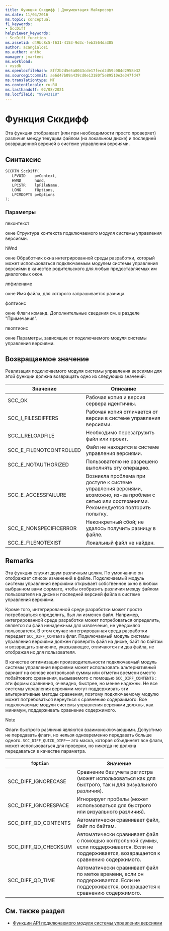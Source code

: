 ```yaml
---
title: Функция Сккдифф | Документация Майкрософт
ms.date: 11/04/2016
ms.topic: conceptual
f1_keywords:
- SccDiff
helpviewer_keywords:
- SccDiff function
ms.assetid: d49bc8c5-f631-4153-9d3c-feb3564da305
author: acangialosi
ms.author: anthc
manager: jmartens
ms.workload:
- vssdk
ms.openlocfilehash: 8ff2b2d5e5a0043cde17fecd2d59c084d2958e32
ms.sourcegitcommit: ae6d47b09a439cd0e13180f5e89510e3e347fd47
ms.translationtype: MT
ms.contentlocale: ru-RU
ms.lasthandoff: 02/08/2021
ms.locfileid: "99943118"
---
```

# <a name="sccdiff-function"></a>Функция Сккдифф
Эта функция отображает (или при необходимости просто проверяет) различия между текущим файлом (на локальном диске) и последней возвращенной версией в системе управления версиями.

## <a name="syntax"></a>Синтаксис

```cpp
SCCRTN SccDiff(
   LPVOID    pvContext,
   HWND      hWnd,
   LPCSTR    lpFileName,
   LONG      fOptions,
   LPCMDOPTS pvOptions
);
```

### <a name="parameters"></a>Параметры
 пвконтекст

окне Структура контекста подключаемого модуля системы управления версиями.

 hWnd

окне Обработчик окна интегрированной среды разработки, который может использоваться подключаемым модулем системы управления версиями в качестве родительского для любых предоставляемых им диалоговых окон.

 лпфиленаме

окне Имя файла, для которого запрашивается разница.

 фоптионс

окне Флаги команд. Дополнительные сведения см. в разделе "Примечания".

 пвоптионс

окне Параметры, зависящие от подключаемого модуля системы управления версиями.

## <a name="return-value"></a>Возвращаемое значение
 Реализация подключаемого модуля системы управления версиями для этой функции должна возвращать одно из следующих значений:

|Значение|Описание|
|-----------|-----------------|
|SCC_OK|Рабочая копия и версия сервера идентичны.|
|SCC_I_FILESDIFFERS|Рабочая копия отличается от версии в системе управления версиями.|
|SCC_I_RELOADFILE|Необходимо перезагрузить файл или проект.|
|SCC_E_FILENOTCONTROLLED|Файл не находится в системе управления версиями.|
|SCC_E_NOTAUTHORIZED|Пользователю не разрешено выполнять эту операцию.|
|SCC_E_ACCESSFAILURE|Возникла проблема при доступе к системе управления версиями, возможно, из-за проблем с сетью или состязаниями. Рекомендуется повторить попытку.|
|SCC_E_NONSPECIFICERROR|Неконкретный сбой; не удалось получить разницу в файле.|
|SCC_E_FILENOTEXIST|Локальный файл не найден.|

## <a name="remarks"></a>Remarks
 Эта функция служит двум различным целям. По умолчанию он отображает список изменений в файле. Подключаемый модуль системы управления версиями открывает собственное окно в любом выбранном вами формате, чтобы отобразить различия между файлом пользователя на диске и последней версией файла в системе управления версиями.

 Кроме того, интегрированной среде разработки может просто потребоваться определить, был ли изменен файл. Например, интегрированной среде разработки может потребоваться определить, является ли файл ненадежным для извлечения, не уведомляя пользователя. В этом случае интегрированная среда разработки передает `SCC_DIFF_CONTENTS` флаг. Подключаемый модуль системы управления версиями должен проверять файл на диске, байт по байтам и возвращать значение, указывающее, отличаются ли два файла, не отображая их для пользователя.

 В качестве оптимизации производительности подключаемый модуль системы управления версиями может использовать альтернативный вариант на основе контрольной суммы или отметки времени вместо побайтового сравнения, вызываемого с помощью `SCC_DIFF_CONTENTS` : эти формы сравнения, очевидно, быстрее, но менее надежны. Не все системы управления версиями могут поддерживать эти альтернативные методы сравнения, поэтому подключаемому модулю может потребоваться вернуться к сравнению содержимого. Все подключаемые модули системы управления версиями должны, как минимум, поддерживать сравнение содержимого.

> [!NOTE]
> Флаги быстрого различия являются взаимоисключающими. Допустимо не передавать флаги, но нельзя одновременно передавать больше одного. `SCC_DIFF_QUICK_DIFF`— это маска, которая объединяет все флаги, может использоваться для проверки, но никогда не должна передаваться в качестве параметра.

|`fOption`|Значение|
|---------------|-------------|
|SCC_DIFF_IGNORECASE|Сравнение без учета регистра (может использоваться как для быстрого, так и для визуального различия).|
|SCC_DIFF_IGNORESPACE|Игнорирует пробелы (может использоваться для быстрого или визуального различия).|
|SCC_DIFF_QD_CONTENTS|Автоматически сравнивает файл, байт по байтам.|
|SCC_DIFF_QD_CHECKSUM|Автоматически сравнивает файл с помощью контрольной суммы, если поддерживается. Если не поддерживается, возвращается к сравнению содержимого.|
|SCC_DIFF_QD_TIME|Автоматически сравнивает файл по метке времени, если он поддерживается. Если не поддерживается, возвращается к сравнению содержимого.|

## <a name="see-also"></a>См. также раздел
- [Функции API подключаемого модуля системы управления версиями](../extensibility/source-control-plug-in-api-functions.md)
